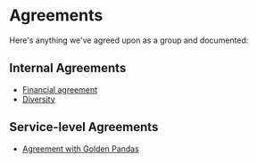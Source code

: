 # Agreements

Here's anything we've agreed upon as a group and documented:

## Internal Agreements

- [Financial agreement](./financial_agreement.md)
- [Diversity](./diversity-agreement.md)

## Service-level Agreements

- [Agreement with Golden Pandas](./golden-pandas.md)
